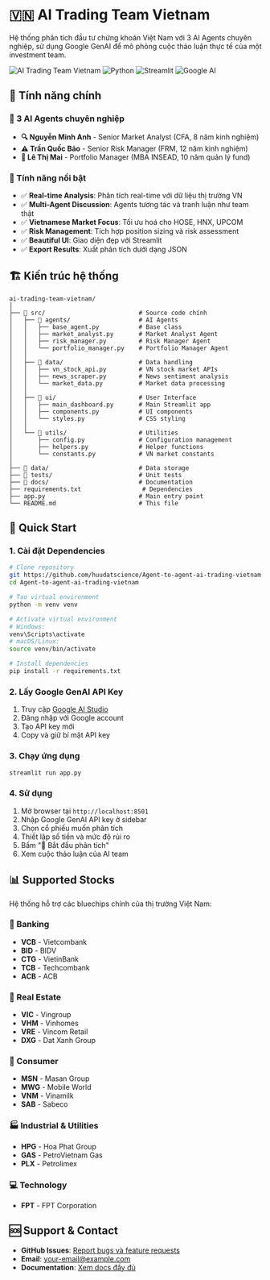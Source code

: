# 🇻🇳 AI Trading Team Vietnam

Hệ thống phân tích đầu tư chứng khoán Việt Nam với 3 AI Agents chuyên nghiệp, sử dụng Google GenAI để mô phỏng cuộc thảo luận thực tế của một investment team.

![AI Trading Team Vietnam](https://img.shields.io/badge/Vietnam-Stock%20Market-red?style=for-the-badge&logo=vietnam)
![Python](https://img.shields.io/badge/Python-3.8+-blue?style=for-the-badge&logo=python)
![Streamlit](https://img.shields.io/badge/Streamlit-FF4B4B?style=for-the-badge&logo=streamlit)
![Google AI](https://img.shields.io/badge/Google_AI-Gemini-4285F4?style=for-the-badge&logo=google)

## 🌟 Tính năng chính

### 👥 3 AI Agents chuyên nghiệp
- **🔍 Nguyễn Minh Anh** - Senior Market Analyst (CFA, 8 năm kinh nghiệm)
- **⚠️ Trần Quốc Bảo** - Senior Risk Manager (FRM, 12 năm kinh nghiệm)  
- **💼 Lê Thị Mai** - Portfolio Manager (MBA INSEAD, 10 năm quản lý fund)

### 🚀 Tính năng nổi bật
- ✅ **Real-time Analysis**: Phân tích real-time với dữ liệu thị trường VN
- ✅ **Multi-Agent Discussion**: Agents tương tác và tranh luận như team thật
- ✅ **Vietnamese Market Focus**: Tối ưu hoá cho HOSE, HNX, UPCOM
- ✅ **Risk Management**: Tích hợp position sizing và risk assessment
- ✅ **Beautiful UI**: Giao diện đẹp với Streamlit
- ✅ **Export Results**: Xuất phân tích dưới dạng JSON

## 🏗️ Kiến trúc hệ thống

```
ai-trading-team-vietnam/
│
├── 📁 src/                          # Source code chính
│   ├── 📁 agents/                   # AI Agents
│   │   ├── base_agent.py           # Base class
│   │   ├── market_analyst.py       # Market Analyst Agent
│   │   ├── risk_manager.py         # Risk Manager Agent
│   │   └── portfolio_manager.py    # Portfolio Manager Agent
│   │
│   ├── 📁 data/                     # Data handling
│   │   ├── vn_stock_api.py         # VN stock market APIs
│   │   ├── news_scraper.py         # News sentiment analysis
│   │   └── market_data.py          # Market data processing
│   │
│   ├── 📁 ui/                       # User Interface
│   │   ├── main_dashboard.py       # Main Streamlit app
│   │   ├── components.py           # UI components
│   │   └── styles.py               # CSS styling
│   │
│   └── 📁 utils/                    # Utilities
│       ├── config.py               # Configuration management
│       ├── helpers.py              # Helper functions
│       └── constants.py            # VN market constants
│
├── 📁 data/                         # Data storage
├── 📁 tests/                        # Unit tests
├── 📁 docs/                         # Documentation
├── requirements.txt                 # Dependencies
├── app.py                          # Main entry point
└── README.md                       # This file
```

## 🚀 Quick Start

### 1. Cài đặt Dependencies

```bash
# Clone repository
git https://github.com/huudatscience/Agent-to-agent-ai-trading-vietnam
cd Agent-to-agent-ai-trading-vietnam

# Tạo virtual environment
python -m venv venv

# Activate virtual environment
# Windows:
venv\Scripts\activate
# macOS/Linux:
source venv/bin/activate

# Install dependencies
pip install -r requirements.txt
```

### 2. Lấy Google GenAI API Key

1. Truy cập [Google AI Studio](https://makersuite.google.com/app/apikey)
2. Đăng nhập với Google account
3. Tạo API key mới
4. Copy và giữ bí mật API key

### 3. Chạy ứng dụng

```bash
streamlit run app.py
```

### 4. Sử dụng

1. Mở browser tại `http://localhost:8501`
2. Nhập Google GenAI API key ở sidebar
3. Chọn cổ phiếu muốn phân tích
4. Thiết lập số tiền và mức độ rủi ro
5. Bấm "🚀 Bắt đầu phân tích"
6. Xem cuộc thảo luận của AI team

## 📊 Supported Stocks

Hệ thống hỗ trợ các bluechips chính của thị trường Việt Nam:

### 🏦 Banking
- **VCB** - Vietcombank
- **BID** - BIDV  
- **CTG** - VietinBank
- **TCB** - Techcombank
- **ACB** - ACB

### 🏢 Real Estate
- **VIC** - Vingroup
- **VHM** - Vinhomes
- **VRE** - Vincom Retail
- **DXG** - Dat Xanh Group

### 🛒 Consumer
- **MSN** - Masan Group
- **MWG** - Mobile World
- **VNM** - Vinamilk
- **SAB** - Sabeco

### 🏭 Industrial & Utilities
- **HPG** - Hoa Phat Group
- **GAS** - PetroVietnam Gas
- **PLX** - Petrolimex

### 💻 Technology  
- **FPT** - FPT Corporation

## 🆘 Support & Contact

- **GitHub Issues**: [Report bugs và feature requests](https://github.com/your-username/ai-trading-team-vietnam/issues)
- **Email**: your-email@example.com
- **Documentation**: [Xem docs đầy đủ](https://your-docs-site.com)